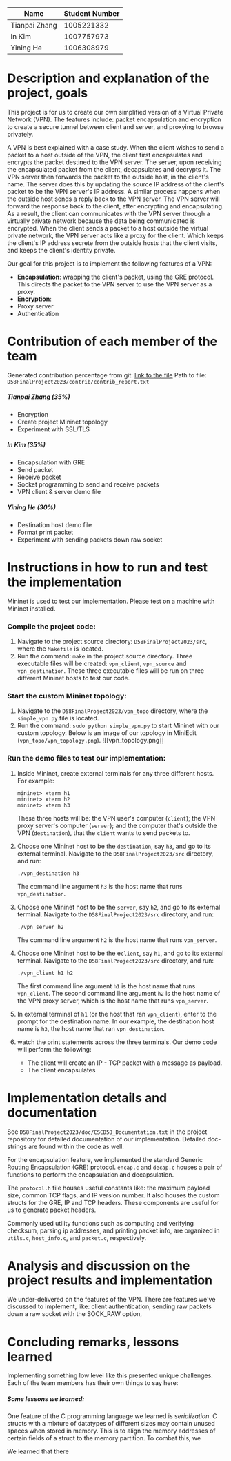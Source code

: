 | Name          | Student Number |
| ------------- | -------------- |
| Tianpai Zhang | 1005221332     |
| In Kim        | 1007757973     |
| Yining He     | 1006308979     |
# Description and explanation of the project, goals
This project is for us to create our own simplified version of a Virtual Private Network (VPN). The features include: packet encapsulation and encryption to create a secure tunnel between client and server, and proxying to browse privately. 

A VPN is best explained with a case study. When the client wishes to send a packet to a host outside of the VPN, the client first encapsulates and encrypts the packet destined to the VPN server. The server, upon receiving the encapsulated packet from the client, decapsulates and decrypts it. The VPN server then forwards the packet to the outside host, in the client's name. The server does this by updating the source IP address of the client's packet to be the VPN server's IP address. A similar process happens when the outside host sends a reply back to the VPN server. The VPN server will forward the response back to the client, after encrypting and encapsulating. As a result, the client can communicates with the VPN server through a virtually private network because the data being communicated is encrypted. When the client sends a packet to a host outside the virtual private network, the VPN server acts like a proxy for the client. Which keeps the client's IP address secrete from the outside hosts that the client visits, and keeps the client's identity private.

Our goal for this project is to implement the following features of a VPN:
- **Encapsulation**: wrapping the client's packet, using the GRE protocol. This directs the packet to the VPN server to use the VPN server as a proxy.
- **Encryption**: 
- Proxy server
- Authentication
# Contribution of each member of the team
Generated contribution percentage from git: [link to the file](../contrib/contrib_report.txt)
Path to file: `D58FinalProject2023/contrib/contrib_report.txt`
##### Tianpai Zhang (35%)
- Encryption
- Create project Mininet topology
- Experiment with SSL/TLS
##### In Kim (35%)
- Encapsulation with GRE
- Send packet
- Receive packet
- Socket programming to send and receive packets
- VPN client & server demo file
##### Yining He (30%)
- Destination host demo file
- Format print packet
- Experiment with sending packets down raw socket
# Instructions in how to run and test the implementation
Mininet is used to test our implementation. Please test on a machine with Mininet installed.
### Compile the project code: 
1. Navigate to the project source directory: `D58FinalProject2023/src`, where the `Makefile` is located. 
2. Run the command: `make` in the project source directory. Three executable files will be created: `vpn_client`, `vpn_source` and `vpn_destination`. These three executable files will be run on three different Mininet hosts to test our code.
### Start the custom Mininet topology:
1. Navigate to the `D58FinalProject2023/vpn_topo` directory, where the `simple_vpn.py` file is located.
2. Run the command: `sudo python simple_vpn.py` to start Mininet with our custom topology. Below is an image of our topology in MiniEdit (`vpn_topo/vpn_topology.png`).
![[vpn_topology.png]]
### Run the demo files to test our implementation:
1. Inside Mininet, create external terminals for any three different hosts. For example:
	```
	mininet> xterm h1
	mininet> xterm h2
	mininet> xterm h3
	```
	These three hosts will be: the VPN user's computer (`client`); the VPN proxy server's computer (`server`); and the computer that's outside the VPN (`destination`), that the `client` wants to send packets to.
	
2. Choose one Mininet host to be the `destination`, say `h3`, and go to its external terminal. Navigate to the `D58FinalProject2023/src` directory, and run:
	```
	./vpn_destination h3
	```
	The command line argument `h3` is the host name that runs `vpn_destination`.

3. Choose one Mininet host to be the `server`, say `h2`, and go to its external terminal. Navigate to the `D58FinalProject2023/src` directory, and run:
	```
	./vpn_server h2
	```
	The command line argument `h2` is the host name that runs `vpn_server`.

4. Choose one Mininet host to be the e`client`, say `h1`, and go to its external terminal. Navigate to the `D58FinalProject2023/src` directory, and run:
	```
	./vpn_client h1 h2
	```
	The first command line argument `h1` is the host name that runs `vpn_client`. 
	The second command line argument `h2` is the host name of the VPN proxy server, which is the host name that runs `vpn_server`.
	
5. In external terminal of `h1` (or the host that ran `vpn_client`), enter to the prompt for the destination name. In our example, the destination host name is `h3`, the host name that ran `vpn_destination`.

6. watch the print statements across the three terminals. 
   Our demo code will perform the following:
	- The client will create an IP - TCP packet with a message as payload.
	- The client encapsulates 
# Implementation details and documentation
See `D58FinalProject2023/doc/CSCD58_Documentation.txt` in the project repository for detailed documentation of our implementation. Detailed doc-strings are found within the code as well.

For the encapsulation feature, we implemented the standard Generic Routing Encapsulation (GRE) protocol. `encap.c` and `decap.c` houses a pair of functions to perform the encapsulation and decapsulation. 



The `protocol.h` file houses useful constants like: the maximum payload size, common TCP flags, and IP version number. It also houses the custom structs for the GRE, IP and TCP headers. These components are useful for us to generate packet headers.

Commonly used utility functions such as computing and verifying checksum, parsing ip addresses, and printing packet info, are organized in `utils.c`, `host_info.c`, and `packet.c`, respectively.
# Analysis and discussion on the project results and implementation
We under-delivered on the features of the VPN. There are features we've discussed to implement, like: client authentication, sending raw packets down a raw socket with the SOCK_RAW option, 
# Concluding remarks, lessons learned
Implementing something low level like this presented unique challenges.
Each of the team members has their own things to say here:

##### Some lessons we learned:
One feature of the C programming language we learned is *serialization*. C structs with a mixture of datatypes of different sizes may contain unused spaces when stored in memory. This is to align the memory addresses of certain fields of a struct to the memory partition. To combat this, we

We learned that there 